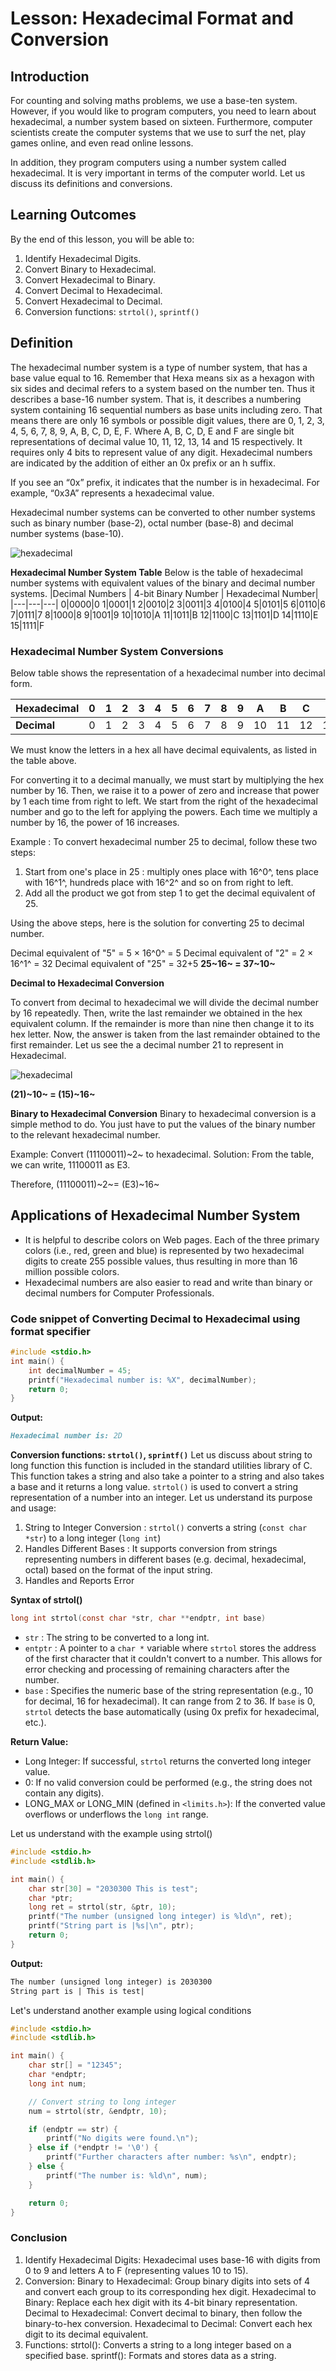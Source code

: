 # Lesson: Hexadecimal Format and Conversion

## Introduction

For counting and solving maths problems, we use a base-ten system. However, if you would like to program computers, you need to learn about hexadecimal, a number system based on sixteen. Furthermore, computer scientists create the computer systems that we use to surf the net, play games online, and even read online lessons.

In addition, they program computers using a number system called hexadecimal. It is very important in terms of the computer world. Let us discuss its definitions and conversions.

## Learning Outcomes

By the end of this lesson, you will be able to:

1. Identify Hexadecimal Digits.
2. Convert Binary to Hexadecimal.
3. Convert Hexadecimal to Binary.
4. Convert Decimal to Hexadecimal.
5. Convert Hexadecimal to Decimal.
6. Conversion functions: `strtol()`, `sprintf()`


## Definition
The hexadecimal number system is a type of number system, that has a base value equal to 16. Remember that Hexa means six as a hexagon with six sides and decimal refers to a system based on the number ten. Thus it describes a base-16 number system. That is, it describes a numbering system containing 16 sequential numbers as base units including zero. That means there are only 16 symbols or possible digit values, there are 0, 1, 2, 3, 4, 5, 6, 7, 8, 9, A, B, C, D, E, F. Where A, B, C, D, E and F are single bit representations of decimal value 10, 11, 12, 13, 14 and 15 respectively. It requires only 4 bits to represent value of any digit. Hexadecimal numbers are indicated by the addition of either an 0x prefix or an h suffix.

If you see an “0x” prefix, it indicates that the number is in hexadecimal. For example, “0x3A” represents a hexadecimal value.

Hexadecimal number systems can be converted to other number systems such as binary number (base-2), octal number (base-8) and decimal number systems (base-10).

![hexadecimal](_assets/hexa-funny1.jpeg)

**Hexadecimal Number System Table**
Below is the table of hexadecimal number systems with equivalent values of the binary and decimal number systems.
|Decimal Numbers | 4-bit Binary Number | Hexadecimal Number|
|---|---|---|
0|0000|0
1|0001|1
2|0010|2
3|0011|3
4|0100|4
5|0101|5
6|0110|6
7|0111|7
8|1000|8
9|1001|9
10|1010|A
11|1011|B
12|1100|C
13|1101|D
14|1110|E
15|1111|F

### Hexadecimal Number System Conversions
Below table shows the representation of a hexadecimal number into decimal form.

|**Hexadecimal**|0|1|2|3|4|5|6|7|8|9|A|B|C|D|E|F|
|---|---|---|---|---|---|---|---|---|---|---|---|---|---|---|---|---|
|**Decimal**|0|1|2|3|4|5|6|7|8|9|10|11|12|13|14|15|

We must know the letters in a hex all have decimal equivalents, as listed in the table above.

For converting it to a decimal manually, we must start by multiplying the hex number by 16. Then, we raise it to a power of zero and increase that power by 1 each time from right to left. We start from the right of the hexadecimal number and go to the left for applying the powers. Each time we multiply a number by 16, the power of 16 increases.

Example : To convert hexadecimal number 25 to decimal, follow these two steps:

1. Start from one's place in 25 : multiply ones place with 16^0^, tens place with 16^1^, hundreds place with 16^2^ and so on from right to left.
2. Add all the product we got from step 1 to get the decimal equivalent of 25.
   
Using the above steps, here is the solution for converting 25 to decimal number.

Decimal equivalent of "5" = 5 × 16^0^ = 5
Decimal equivalent of "2" = 2 × 16^1^ = 32
Decimal equivalent of "25" = 32+5
**25~16~ = 37~10~**

**Decimal to Hexadecimal Conversion**

To convert from decimal to hexadecimal we will divide the decimal number by 16 repeatedly. Then, write the last remainder we obtained in the hex equivalent column. If the remainder is more than nine then change it to its hex letter. Now, the answer is taken from the last remainder obtained to the first remainder. Let us see the a decimal number 21 to represent in Hexadecimal.

![hexadecimal](_assets/decimal-hexa.png)

**(21)~10~ = (15)~16~**

**Binary to Hexadecimal Conversion**
Binary to hexadecimal conversion is a simple method to do. You just have to put the values of the binary number to the relevant hexadecimal number.

Example: Convert (11100011)~2~ to hexadecimal.
Solution: From the table, we can write, 11100011 as E3.

Therefore, (11100011)~2~= (E3)~16~

## Applications of Hexadecimal Number System
* It is helpful to describe colors on Web pages. Each of the three primary colors (i.e., red, green and blue) is represented by two hexadecimal digits to create 255 possible values, thus resulting in more than 16 million possible colors. 
* Hexadecimal numbers are also easier to read and write than binary or decimal numbers for Computer Professionals.

### Code snippet of Converting Decimal to Hexadecimal using **format specifier**

```c
#include <stdio.h>
int main() {
    int decimalNumber = 45;
    printf("Hexadecimal number is: %X", decimalNumber);
    return 0;
}
```
**Output:**
```markdown
Hexadecimal number is: 2D
```
**Conversion functions: `strtol()`, `sprintf()`**
Let us discuss about string to long function this function is included in the standard utilities library of C. This function takes a string and also take a pointer to a string and also takes a base and it returns a long value. 
`strtol()` is used to convert a string representation of a number into an integer. Let us understand its purpose and usage:

1. String to Integer Conversion : `strtol()` converts a string (`const char *str`) to a long integer (`long int`)
2. Handles Different Bases : It supports conversion from strings representing numbers in different bases (e.g. decimal, hexadecimal, octal) based on the format of the input string.
3. Handles and Reports Error

**Syntax of strtol()**

```c
long int strtol(const char *str, char **endptr, int base)
```
* `str` : The string to be converted to a long int.
* `entptr` :  A pointer to a `char *`  variable where `strtol` stores the address of the first character that it couldn't convert to a number. This allows for error checking and processing of remaining characters after the number.
* `base` : Specifies the numeric base of the string representation (e.g., 10 for decimal, 16 for hexadecimal). It can range from 2 to 36. If `base` is 0, `strtol` detects the base automatically (using 0x prefix for hexadecimal, etc.).

**Return Value:**
* Long Integer: If successful, `strtol` returns the converted long integer value.
* 0: If no valid conversion could be performed (e.g., the string does not contain any digits).
* LONG_MAX or LONG_MIN (defined in `<limits.h>`): If the converted value overflows or underflows the `long int` range.


Let us understand with the example using strtol() 
```c
#include <stdio.h>
#include <stdlib.h>

int main() {
    char str[30] = "2030300 This is test";
    char *ptr;
    long ret = strtol(str, &ptr, 10);
    printf("The number (unsigned long integer) is %ld\n", ret);
    printf("String part is |%s|\n", ptr);
    return 0;
}

```
**Output:**

```markdown
The number (unsigned long integer) is 2030300
String part is | This is test|
```

Let's understand another example using logical conditions

```c
#include <stdio.h>
#include <stdlib.h>

int main() {
    char str[] = "12345";
    char *endptr;
    long int num;

    // Convert string to long integer
    num = strtol(str, &endptr, 10);

    if (endptr == str) {
        printf("No digits were found.\n");
    } else if (*endptr != '\0') {
        printf("Further characters after number: %s\n", endptr);
    } else {
        printf("The number is: %ld\n", num);
    }

    return 0;
}

```

### Conclusion
1. Identify Hexadecimal Digits:
Hexadecimal uses base-16 with digits from 0 to 9 and letters A to F (representing values 10 to 15).
2. Conversion:
Binary to Hexadecimal: Group binary digits into sets of 4 and convert each group to its corresponding hex digit.
Hexadecimal to Binary: Replace each hex digit with its 4-bit binary representation.
Decimal to Hexadecimal: Convert decimal to binary, then follow the binary-to-hex conversion.
Hexadecimal to Decimal: Convert each hex digit to its decimal equivalent.
3. Functions:
strtol(): Converts a string to a long integer based on a specified base.
sprintf(): Formats and stores data as a string.

